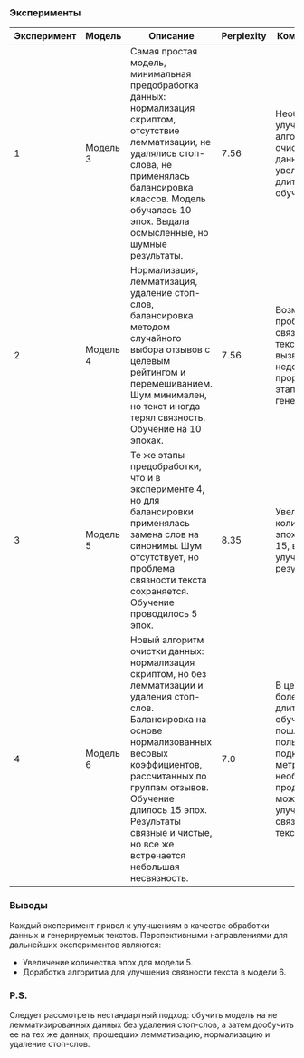 ### Эксперименты

| **Эксперимент** | **Модель** | **Описание**                                                                                                                                                                                                                                                                                       | **Perplexity** | **Комментарии**                                                                                                                                   |
|-----------------|------------|----------------------------------------------------------------------------------------------------------------------------------------------------------------------------------------------------------------------------------------------------------------------------------------------------|----------------|---------------------------------------------------------------------------------------------------------------------------------------------------|
| 1               | Модель 3   | Самая простая модель, минимальная предобработка данных: нормализация скриптом, отсутствие лемматизации, не удалялись стоп-слова, не применялась балансировка классов. Модель обучалась 10 эпох. Выдала осмысленные, но шумные результаты.                                                          | 7.56           | Необходимы улучшения в алгоритме очистки данных и увеличение длительности обучения.                                                               |
| 2               | Модель 4   | Нормализация, лемматизация, удаление стоп-слов, балансировка методом случайного выбора отзывов с целевым рейтингом и перемешиванием. Шум минимален, но текст иногда терял связность. Обучение на 10 эпохах.                                                                                        | 7.56           | Возможно, проблема связности текста вызвана недостаточной проработкой этапа генерации.                                                            |
| 3               | Модель 5   | Те же этапы предобработки, что и в эксперименте 4, но для балансировки применялась замена слов на синонимы. Шум отсутствует, но проблема связности текста сохраняется. Обучение проводилось 5 эпох.                                                                                                | 8.35           | Увеличение количества эпох до 10-15, вероятно, улучшит результаты.                                                                                |
| 4               | Модель 6   | Новый алгоритм очистки данных: нормализация скриптом, но без лемматизации и удаления стоп-слов. Балансировка на основе нормализованных весовых коэффициентов, рассчитанных по группам отзывов. Обучение длилось 15 эпох. Результаты связные и чистые, но все же встречается небольшая несвязность. | 7.0            | В целом, более длительное обучение явно пошло на пользу, что подкрепляется метрикой, но необходимо продумать что может улучшить связность текста. |

### Выводы

Каждый эксперимент привел к улучшениям в качестве обработки данных и генерируемых текстов. Перспективными направлениями
для дальнейших экспериментов являются:

- Увеличение количества эпох для модели 5.
- Доработка алгоритма для улучшения связности текста в модели 6.

### P.S.

Следует рассмотреть нестандартный подход: обучить модель на не лемматизированных данных без удаления стоп-слов, а затем
дообучить ее на тех же данных, прошедших лемматизацию, нормализацию и удаление стоп-слов.
